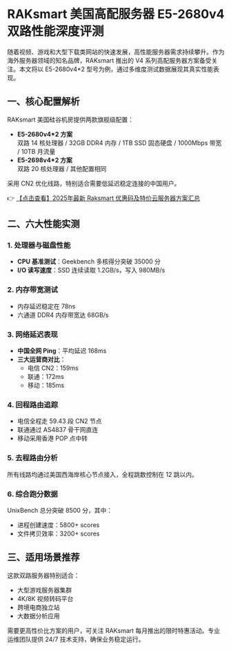 # RAKsmart 美国高配服务器 E5-2680v4 双路性能深度评测

随着视频、游戏和大型下载类网站的快速发展，高性能服务器需求持续攀升。作为海外服务器领域的知名品牌，RAKsmart 推出的 V4 系列高配服务器方案备受关注。本文将以 E5-2680v4*2 型号为例，通过多维度测试数据展现其真实性能表现。

## 一、核心配置解析

RAKsmart 美国硅谷机房提供两款旗舰级配置：
- **E5-2680v4*2 方案**  
  双路 14 核处理器 / 32GB DDR4 内存 / 1TB SSD 固态硬盘 / 1000Mbps 带宽 / 10TB 月流量
- **E5-2698v4*2 方案**  
  双路 20 核处理器 / 其他配置相同

采用 CN2 优化线路，特别适合需要低延迟稳定连接的中国用户。

👉 [【点击查看】2025年最新 Raksmart 优惠码及特价云服务器方案汇总](https://bit.ly/raksmart)

## 二、六大性能实测

### 1. 处理器与磁盘性能
- **CPU 基准测试**：Geekbench 多核得分突破 35000 分
- **I/O 读写速度**：SSD 连续读取 1.2GB/s，写入 980MB/s

### 2. 内存带宽测试
- 内存延迟稳定在 78ns
- 六通道 DDR4 内存带宽达 68GB/s

### 3. 网络延迟表现
- **中国全网 Ping**：平均延迟 168ms
- **三大运营商对比**：
  - 电信 CN2：159ms
  - 联通：172ms 
  - 移动：185ms

### 4. 回程路由追踪
- 电信全程走 59.43 段 CN2 节点
- 联通通过 AS4837 骨干网直连
- 移动采用香港 POP 点中转

### 5. 去程路由分析
所有线路均通过美国西海岸核心节点接入，全程跳数控制在 12 跳以内。

### 6. 综合跑分数据
UnixBench 总分突破 8500 分，其中：
- 进程创建速度：5800+ scores
- 文件拷贝效率：3200+ scores

## 三、适用场景推荐
这款双路服务器特别适合：
- 大型游戏服务器集群
- 4K/8K 视频转码平台
- 跨境电商独立站
- 大数据分析应用

需要更高性价比方案的用户，可关注 RAKsmart 每月推出的限时特惠活动。专业运维团队提供 24/7 技术支持，确保业务稳定运行。